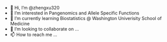 - 👋 Hi, I’m @zhengxu320
- 👀 I’m interested in Pangenomics and Allele Specific Functions
- 🌱 I’m currently learning Biostatistics @ Washington Univerisity School of Medicine
- 💞️ I’m looking to collaborate on ...
- 📫 How to reach me ...

<!---
zhengxu320/zhengxu320 is a ✨ special ✨ repository because its `README.md` (this file) appears on your GitHub profile.
You can click the Preview link to take a look at your changes.
--->
